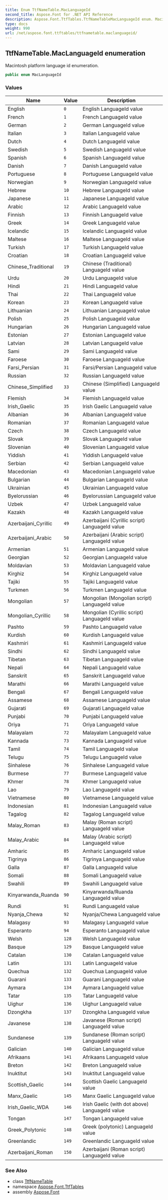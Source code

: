 ```yaml
---
title: Enum TtfNameTable.MacLanguageId
second_title: Aspose.Font for .NET API Reference
description: Aspose.Font.TtfTables.TtfNameTableMacLanguageId enum. Macintosh platform language id enumeration
type: docs
weight: 990
url: /net/aspose.font.ttftables/ttfnametable.maclanguageid/
---
```

## TtfNameTable.MacLanguageId enumeration

Macintosh platform language id enumeration.

```csharp
public enum MacLanguageId
```

### Values

| Name | Value | Description |
| --- | --- | --- |
| English | `0` | English LanguageId value |
| French | `1` | French LanguageId value |
| German | `2` | German LanguageId value |
| Italian | `3` | Italian LanguageId value |
| Dutch | `4` | Dutch LanguageId value |
| Swedish | `5` | Swedish LanguageId value |
| Spanish | `6` | Spanish LanguageId value |
| Danish | `7` | Danish LanguageId value |
| Portuguese | `8` | Portuguese LanguageId value |
| Norwegian | `9` | Norwegian LanguageId value |
| Hebrew | `10` | Hebrew LanguageId value |
| Japanese | `11` | Japanese LanguageId value |
| Arabic | `12` | Arabic LanguageId value |
| Finnish | `13` | Finnish LanguageId value |
| Greek | `14` | Greek LanguageId value |
| Icelandic | `15` | Icelandic LanguageId value |
| Maltese | `16` | Maltese LanguageId value |
| Turkish | `17` | Turkish LanguageId value |
| Croatian | `18` | Croatian LanguageId value |
| Chinese_Traditional | `19` | Chinese (Traditional) LanguageId value |
| Urdu | `20` | Urdu LanguageId value |
| Hindi | `21` | Hindi LanguageId value |
| Thai | `22` | Thai LanguageId value |
| Korean | `23` | Korean LanguageId value |
| Lithuanian | `24` | Lithuanian LanguageId value |
| Polish | `25` | Polish LanguageId value |
| Hungarian | `26` | Hungarian LanguageId value |
| Estonian | `27` | Estonian LanguageId value |
| Latvian | `28` | Latvian LanguageId value |
| Sami | `29` | Sami LanguageId value |
| Faroese | `30` | Faroese LanguageId value |
| Farsi_Persian | `31` | Farsi/Persian LanguageId value |
| Russian | `32` | Russian LanguageId value |
| Chinese_Simplified | `33` | Chinese (Simplified) LanguageId value |
| Flemish | `34` | Flemish LanguageId value |
| Irish_Gaelic | `35` | Irish Gaelic LanguageId value |
| Albanian | `36` | Albanian LanguageId value |
| Romanian | `37` | Romanian LanguageId value |
| Czech | `38` | Czech LanguageId value |
| Slovak | `39` | Slovak LanguageId value |
| Slovenian | `40` | Slovenian LanguageId value |
| Yiddish | `41` | Yiddish LanguageId value |
| Serbian | `42` | Serbian LanguageId value |
| Macedonian | `43` | Macedonian LanguageId value |
| Bulgarian | `44` | Bulgarian LanguageId value |
| Ukrainian | `45` | Ukrainian LanguageId value |
| Byelorussian | `46` | Byelorussian LanguageId value |
| Uzbek | `47` | Uzbek LanguageId value |
| Kazakh | `48` | Kazakh LanguageId value |
| Azerbaijani_Cyrillic | `49` | Azerbaijani (Cyrillic script) LanguageId value |
| Azerbaijani_Arabic | `50` | Azerbaijani (Arabic script) LanguageId value |
| Armenian | `51` | Armenian LanguageId value |
| Georgian | `52` | Georgian LanguageId value |
| Moldavian | `53` | Moldavian LanguageId value |
| Kirghiz | `54` | Kirghiz LanguageId value |
| Tajiki | `55` | Tajiki LanguageId value |
| Turkmen | `56` | Turkmen LanguageId value |
| Mongolian | `57` | Mongolian (Mongolian script) LanguageId value |
| Mongolian_Cyrillic | `58` | Mongolian (Cyrillic script) LanguageId value |
| Pashto | `59` | Pashto LanguageId value |
| Kurdish | `60` | Kurdish LanguageId value |
| Kashmiri | `61` | Kashmiri LanguageId value |
| Sindhi | `62` | Sindhi LanguageId value |
| Tibetan | `63` | Tibetan LanguageId value |
| Nepali | `64` | Nepali LanguageId value |
| Sanskrit | `65` | Sanskrit LanguageId value |
| Marathi | `66` | Marathi LanguageId value |
| Bengali | `67` | Bengali LanguageId value |
| Assamese | `68` | Assamese LanguageId value |
| Gujarati | `69` | Gujarati LanguageId value |
| Punjabi | `70` | Punjabi LanguageId value |
| Oriya | `71` | Oriya LanguageId value |
| Malayalam | `72` | Malayalam LanguageId value |
| Kannada | `73` | Kannada LanguageId value |
| Tamil | `74` | Tamil LanguageId value |
| Telugu | `75` | Telugu LanguageId value |
| Sinhalese | `76` | Sinhalese LanguageId value |
| Burmese | `77` | Burmese LanguageId value |
| Khmer | `78` | Khmer LanguageId value |
| Lao | `79` | Lao LanguageId value |
| Vietnamese | `80` | Vietnamese LanguageId value |
| Indonesian | `81` | Indonesian LanguageId value |
| Tagalog | `82` | Tagalog LanguageId value |
| Malay_Roman | `83` | Malay (Roman script) LanguageId value |
| Malay_Arabic | `84` | Malay (Arabic script) LanguageId value |
| Amharic | `85` | Amharic LanguageId value |
| Tigrinya | `86` | Tigrinya LanguageId value |
| Galla | `87` | Galla LanguageId value |
| Somali | `88` | Somali LanguageId value |
| Swahili | `89` | Swahili LanguageId value |
| Kinyarwanda_Ruanda | `90` | Kinyarwanda/Ruanda LanguageId value |
| Rundi | `91` | Rundi LanguageId value |
| Nyanja_Chewa | `92` | Nyanja/Chewa LanguageId value |
| Malagasy | `93` | Malagasy LanguageId value |
| Esperanto | `94` | Esperanto LanguageId value |
| Welsh | `128` | Welsh LanguageId value |
| Basque | `129` | Basque LanguageId value |
| Catalan | `130` | Catalan LanguageId value |
| Latin | `131` | Latin LanguageId value |
| Quechua | `132` | Quechua LanguageId value |
| Guarani | `133` | Guarani LanguageId value |
| Aymara | `134` | Aymara LanguageId value |
| Tatar | `135` | Tatar LanguageId value |
| Uighur | `136` | Uighur LanguageId value |
| Dzongkha | `137` | Dzongkha LanguageId value |
| Javanese | `138` | Javanese (Roman script) LanguageId value |
| Sundanese | `139` | Sundanese (Roman script) LanguageId value |
| Galician | `140` | Galician LanguageId value |
| Afrikaans | `141` | Afrikaans LanguageId value |
| Breton | `142` | Breton LanguageId value |
| Inuktitut | `143` | Inuktitut LanguageId value |
| Scottish_Gaelic | `144` | Scottish Gaelic LanguageId value |
| Manx_Gaelic | `145` | Manx Gaelic LanguageId value |
| Irish_Gaelic_WDA | `146` | Irish Gaelic (with dot above) LanguageId value |
| Tongan | `147` | Tongan LanguageId value |
| Greek_Polytonic | `148` | Greek (polytonic) LanguageId value |
| Greenlandic | `149` | Greenlandic LanguageId value |
| Azerbaijani_Roman | `150` | Azerbaijani (Roman script) LanguageId value |

### See Also

* class [TtfNameTable](../ttfnametable/)
* namespace [Aspose.Font.TtfTables](../../aspose.font.ttftables/)
* assembly [Aspose.Font](../../)


